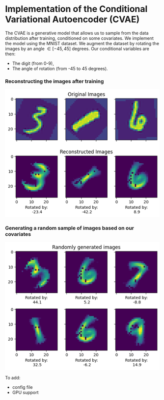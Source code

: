 # Implementation of the Conditional Variational Autoencoder (CVAE)

The CVAE is a generative model that allows us to sample from the data distribution after training, conditioned on some covariates.
We implement the model using the MNIST dataset. We augment the dataset by rotating the images by an angle $\in [-45, 45]$ degrees.
Our conditional variables are then:

- The digit (from 0-9),
- The angle of rotation (from -45 to 45 degrees).


### Reconstructing the images after training
![image info](figures/CVAE_reconstructed_images.png)

### Generating a random sample of images based on our covariates
![image info](figures/CVAE_randomly_generated_images.png)


To add:
- config file
- GPU support

